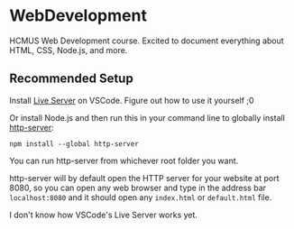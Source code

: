 # WebDevelopment
 HCMUS Web Development course. Excited to document everything about HTML, CSS, Node.js, and more.

## Recommended Setup
Install [Live Server](https://marketplace.visualstudio.com/items?itemName=ritwickdey.LiveServer) on VSCode. Figure out how to use it yourself ;0

Or install Node.js and then run this in your command line to globally install [http-server](https://www.npmjs.com/package/http-server):
```
npm install --global http-server
```
You can run http-server from whichever root folder you want.

http-server will by default open the HTTP server for your website at port 8080, so you can open any web browser and type in the address bar ```localhost:8080``` and it should open any ```index.html``` or ```default.html``` file.

I don't know how VSCode's Live Server works yet.